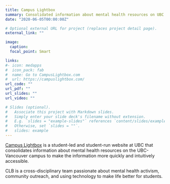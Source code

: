 ```yaml
---
title: Campus Lightbox
summary: Consolidated information about mental health resources on UBC campus.
date: "2020-06-05T00:00:00Z"

# Optional external URL for project (replaces project detail page).
external_link: ""

image:
  caption: 
  focal_point: Smart

links:
#- icon: medapps
#  icon_pack: fab
#  name: Go to CampusLightbox.com
#  url: https://campuslightbox.com/
url_code: ""
url_pdf: ""
url_slides: ""
url_video: ""

# Slides (optional).
#   Associate this project with Markdown slides.
#   Simply enter your slide deck's filename without extension.
#   E.g. `slides = "example-slides"` references `content/slides/example-slides.md`.
#   Otherwise, set `slides = ""`.
#   slides: example
---
```


[Campus Lightbox](https://campuslightbox.com/) is a student-led and student-run website at UBC that consolidates information about mental health resources on the UBC-Vancouver campus to make the information more quickly and intuitively accessible.

CLB is a cross-disciplinary team passionate about mental health activism, community outreach, and using technology to make life better for students.
